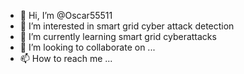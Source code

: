 - 👋 Hi, I’m @Oscar55511
- 👀 I’m interested in smart grid cyber attack detection 
- 🌱 I’m currently learning smart  grid cyberattacks
- 💞️ I’m looking to collaborate on ...
- 📫 How to reach me ...

<!---
Oscar55511/Oscar55511 is a ✨ special ✨ repository because its `README.md` (this file) appears on your GitHub profile.
You can click the Preview link to take a look at your changes.
--->
